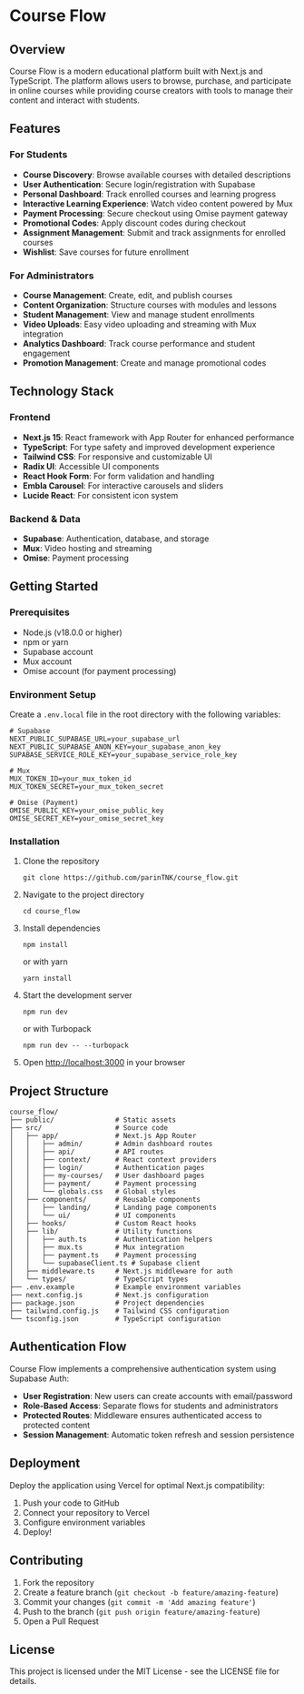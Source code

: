 # Course Flow

## Overview
Course Flow is a modern educational platform built with Next.js and TypeScript. The platform allows users to browse, purchase, and participate in online courses while providing course creators with tools to manage their content and interact with students.

## Features

### For Students
- **Course Discovery**: Browse available courses with detailed descriptions
- **User Authentication**: Secure login/registration with Supabase
- **Personal Dashboard**: Track enrolled courses and learning progress
- **Interactive Learning Experience**: Watch video content powered by Mux
- **Payment Processing**: Secure checkout using Omise payment gateway
- **Promotional Codes**: Apply discount codes during checkout
- **Assignment Management**: Submit and track assignments for enrolled courses
- **Wishlist**: Save courses for future enrollment

### For Administrators
- **Course Management**: Create, edit, and publish courses
- **Content Organization**: Structure courses with modules and lessons
- **Student Management**: View and manage student enrollments
- **Video Uploads**: Easy video uploading and streaming with Mux integration
- **Analytics Dashboard**: Track course performance and student engagement
- **Promotion Management**: Create and manage promotional codes

## Technology Stack

### Frontend
- **Next.js 15**: React framework with App Router for enhanced performance
- **TypeScript**: For type safety and improved development experience
- **Tailwind CSS**: For responsive and customizable UI
- **Radix UI**: Accessible UI components
- **React Hook Form**: For form validation and handling
- **Embla Carousel**: For interactive carousels and sliders
- **Lucide React**: For consistent icon system

### Backend & Data
- **Supabase**: Authentication, database, and storage
- **Mux**: Video hosting and streaming
- **Omise**: Payment processing

## Getting Started

### Prerequisites
- Node.js (v18.0.0 or higher)
- npm or yarn
- Supabase account
- Mux account
- Omise account (for payment processing)

### Environment Setup

Create a `.env.local` file in the root directory with the following variables:

```
# Supabase
NEXT_PUBLIC_SUPABASE_URL=your_supabase_url
NEXT_PUBLIC_SUPABASE_ANON_KEY=your_supabase_anon_key
SUPABASE_SERVICE_ROLE_KEY=your_supabase_service_role_key

# Mux
MUX_TOKEN_ID=your_mux_token_id
MUX_TOKEN_SECRET=your_mux_token_secret

# Omise (Payment)
OMISE_PUBLIC_KEY=your_omise_public_key
OMISE_SECRET_KEY=your_omise_secret_key
```

### Installation

1. Clone the repository
   ```
   git clone https://github.com/parinTNK/course_flow.git
   ```

2. Navigate to the project directory
   ```
   cd course_flow
   ```

3. Install dependencies
   ```
   npm install
   ```
   or with yarn
   ```
   yarn install
   ```

4. Start the development server
   ```
   npm run dev
   ```
   or with Turbopack
   ```
   npm run dev -- --turbopack
   ```

5. Open [http://localhost:3000](http://localhost:3000) in your browser

## Project Structure

```
course_flow/
├── public/               # Static assets
├── src/                  # Source code
│   ├── app/              # Next.js App Router
│   │   ├── admin/        # Admin dashboard routes
│   │   ├── api/          # API routes
│   │   ├── context/      # React context providers
│   │   ├── login/        # Authentication pages
│   │   ├── my-courses/   # User dashboard pages
│   │   ├── payment/      # Payment processing
│   │   └── globals.css   # Global styles
│   ├── components/       # Reusable components
│   │   ├── landing/      # Landing page components
│   │   └── ui/           # UI components
│   ├── hooks/            # Custom React hooks
│   ├── lib/              # Utility functions
│   │   ├── auth.ts       # Authentication helpers
│   │   ├── mux.ts        # Mux integration
│   │   ├── payment.ts    # Payment processing
│   │   └── supabaseClient.ts # Supabase client
│   ├── middleware.ts     # Next.js middleware for auth
│   └── types/            # TypeScript types
├── .env.example          # Example environment variables
├── next.config.js        # Next.js configuration
├── package.json          # Project dependencies
├── tailwind.config.js    # Tailwind CSS configuration
└── tsconfig.json         # TypeScript configuration
```

## Authentication Flow

Course Flow implements a comprehensive authentication system using Supabase Auth:

- **User Registration**: New users can create accounts with email/password
- **Role-Based Access**: Separate flows for students and administrators
- **Protected Routes**: Middleware ensures authenticated access to protected content
- **Session Management**: Automatic token refresh and session persistence

## Deployment

Deploy the application using Vercel for optimal Next.js compatibility:

1. Push your code to GitHub
2. Connect your repository to Vercel
3. Configure environment variables
4. Deploy!

## Contributing

1. Fork the repository
2. Create a feature branch (`git checkout -b feature/amazing-feature`)
3. Commit your changes (`git commit -m 'Add amazing feature'`)
4. Push to the branch (`git push origin feature/amazing-feature`)
5. Open a Pull Request

## License

This project is licensed under the MIT License - see the LICENSE file for details.

